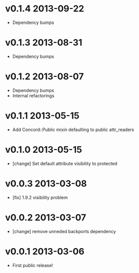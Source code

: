 # v0.1.4 2013-09-22

* Dependency bumps

# v0.1.3 2013-08-31

* Dependency bumps

# v0.1.2 2013-08-07

* Dependency bumps
* Internal refactorings

# v0.1.1 2013-05-15

+ Add Concord::Public mixin defaulting to public attr_readers

# v0.1.0 2013-05-15

* [change] Set default attribute visibility to protected

# v0.0.3 2013-03-08

* [fix] 1.9.2 visibility problem

# v0.0.2 2013-03-07

* [change] remove unneded backports dependency

# v0.0.1 2013-03-06

* First public release!
